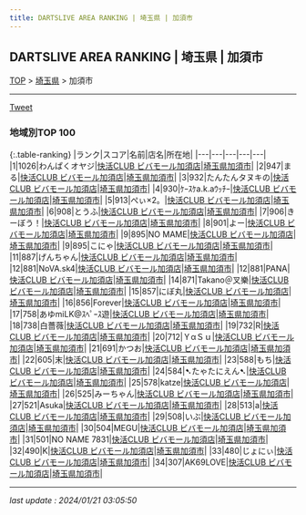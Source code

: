 ```yaml
---
title: DARTSLIVE AREA RANKING | 埼玉県 | 加須市
---
```

## DARTSLIVE AREA RANKING | 埼玉県 | 加須市

[TOP](/darts/rank/) > [埼玉県](/darts/rank/埼玉県/) > 加須市

___

<a href="https://twitter.com/share?ref_src=twsrc%5Etfw" data-text="DARTSLIVE AREA RANKING | 埼玉県加須市" class="twitter-share-button" data-via="DARTSLIVE" data-hashtags="DARTSLIVE" data-related="DARTSLIVE" data-show-count="false">Tweet</a>

### 地域別TOP 100

{:.table-ranking}
|ランク|スコア|名前|店名|所在地|
|---|---|---|---|---|
|1|1026|わんぱくオヤジ|<a href="https://search.dartslive.com/jp/shop/b82516bfcf9b891128032249b44395af">快活CLUB ビバモール加須店</a>|<a href="/darts/rank/埼玉県/加須市">埼玉県加須市</a>|
|2|947|まる|<a href="https://search.dartslive.com/jp/shop/b82516bfcf9b891128032249b44395af">快活CLUB ビバモール加須店</a>|<a href="/darts/rank/埼玉県/加須市">埼玉県加須市</a>|
|3|932|たんたんタヌキの|<a href="https://search.dartslive.com/jp/shop/b82516bfcf9b891128032249b44395af">快活CLUB ビバモール加須店</a>|<a href="/darts/rank/埼玉県/加須市">埼玉県加須市</a>|
|4|930|ｹｰｽｹa.k.aｳｯﾁｰ|<a href="https://search.dartslive.com/jp/shop/b82516bfcf9b891128032249b44395af">快活CLUB ビバモール加須店</a>|<a href="/darts/rank/埼玉県/加須市">埼玉県加須市</a>|
|5|913|ぺぃ×2。|<a href="https://search.dartslive.com/jp/shop/b82516bfcf9b891128032249b44395af">快活CLUB ビバモール加須店</a>|<a href="/darts/rank/埼玉県/加須市">埼玉県加須市</a>|
|6|908|とうふ|<a href="https://search.dartslive.com/jp/shop/b82516bfcf9b891128032249b44395af">快活CLUB ビバモール加須店</a>|<a href="/darts/rank/埼玉県/加須市">埼玉県加須市</a>|
|7|906|きーぼう！|<a href="https://search.dartslive.com/jp/shop/b82516bfcf9b891128032249b44395af">快活CLUB ビバモール加須店</a>|<a href="/darts/rank/埼玉県/加須市">埼玉県加須市</a>|
|8|901|よー|<a href="https://search.dartslive.com/jp/shop/b82516bfcf9b891128032249b44395af">快活CLUB ビバモール加須店</a>|<a href="/darts/rank/埼玉県/加須市">埼玉県加須市</a>|
|9|895|NO MAME|<a href="https://search.dartslive.com/jp/shop/b82516bfcf9b891128032249b44395af">快活CLUB ビバモール加須店</a>|<a href="/darts/rank/埼玉県/加須市">埼玉県加須市</a>|
|9|895|こにゃ|<a href="https://search.dartslive.com/jp/shop/b82516bfcf9b891128032249b44395af">快活CLUB ビバモール加須店</a>|<a href="/darts/rank/埼玉県/加須市">埼玉県加須市</a>|
|11|887|げんちゃん|<a href="https://search.dartslive.com/jp/shop/b82516bfcf9b891128032249b44395af">快活CLUB ビバモール加須店</a>|<a href="/darts/rank/埼玉県/加須市">埼玉県加須市</a>|
|12|881|NoVA.sk4|<a href="https://search.dartslive.com/jp/shop/b82516bfcf9b891128032249b44395af">快活CLUB ビバモール加須店</a>|<a href="/darts/rank/埼玉県/加須市">埼玉県加須市</a>|
|12|881|PANA|<a href="https://search.dartslive.com/jp/shop/b82516bfcf9b891128032249b44395af">快活CLUB ビバモール加須店</a>|<a href="/darts/rank/埼玉県/加須市">埼玉県加須市</a>|
|14|871|Takano＠叉樂|<a href="https://search.dartslive.com/jp/shop/b82516bfcf9b891128032249b44395af">快活CLUB ビバモール加須店</a>|<a href="/darts/rank/埼玉県/加須市">埼玉県加須市</a>|
|15|857|にぼ丸|<a href="https://search.dartslive.com/jp/shop/b82516bfcf9b891128032249b44395af">快活CLUB ビバモール加須店</a>|<a href="/darts/rank/埼玉県/加須市">埼玉県加須市</a>|
|16|856|Forever|<a href="https://search.dartslive.com/jp/shop/b82516bfcf9b891128032249b44395af">快活CLUB ビバモール加須店</a>|<a href="/darts/rank/埼玉県/加須市">埼玉県加須市</a>|
|17|758|あゆmiLK@ｽﾍﾟｰｽ遊|<a href="https://search.dartslive.com/jp/shop/b82516bfcf9b891128032249b44395af">快活CLUB ビバモール加須店</a>|<a href="/darts/rank/埼玉県/加須市">埼玉県加須市</a>|
|18|738|白薔薇|<a href="https://search.dartslive.com/jp/shop/b82516bfcf9b891128032249b44395af">快活CLUB ビバモール加須店</a>|<a href="/darts/rank/埼玉県/加須市">埼玉県加須市</a>|
|19|732|R|<a href="https://search.dartslive.com/jp/shop/b82516bfcf9b891128032249b44395af">快活CLUB ビバモール加須店</a>|<a href="/darts/rank/埼玉県/加須市">埼玉県加須市</a>|
|20|712|ＹαＳｕ|<a href="https://search.dartslive.com/jp/shop/b82516bfcf9b891128032249b44395af">快活CLUB ビバモール加須店</a>|<a href="/darts/rank/埼玉県/加須市">埼玉県加須市</a>|
|21|691|かつお|<a href="https://search.dartslive.com/jp/shop/b82516bfcf9b891128032249b44395af">快活CLUB ビバモール加須店</a>|<a href="/darts/rank/埼玉県/加須市">埼玉県加須市</a>|
|22|605|末|<a href="https://search.dartslive.com/jp/shop/b82516bfcf9b891128032249b44395af">快活CLUB ビバモール加須店</a>|<a href="/darts/rank/埼玉県/加須市">埼玉県加須市</a>|
|23|588|もち|<a href="https://search.dartslive.com/jp/shop/b82516bfcf9b891128032249b44395af">快活CLUB ビバモール加須店</a>|<a href="/darts/rank/埼玉県/加須市">埼玉県加須市</a>|
|24|584|➷たゃたにえん➷|<a href="https://search.dartslive.com/jp/shop/b82516bfcf9b891128032249b44395af">快活CLUB ビバモール加須店</a>|<a href="/darts/rank/埼玉県/加須市">埼玉県加須市</a>|
|25|578|katze|<a href="https://search.dartslive.com/jp/shop/b82516bfcf9b891128032249b44395af">快活CLUB ビバモール加須店</a>|<a href="/darts/rank/埼玉県/加須市">埼玉県加須市</a>|
|26|525|みーちゃん|<a href="https://search.dartslive.com/jp/shop/b82516bfcf9b891128032249b44395af">快活CLUB ビバモール加須店</a>|<a href="/darts/rank/埼玉県/加須市">埼玉県加須市</a>|
|27|521|Asuka|<a href="https://search.dartslive.com/jp/shop/b82516bfcf9b891128032249b44395af">快活CLUB ビバモール加須店</a>|<a href="/darts/rank/埼玉県/加須市">埼玉県加須市</a>|
|28|513|a|<a href="https://search.dartslive.com/jp/shop/b82516bfcf9b891128032249b44395af">快活CLUB ビバモール加須店</a>|<a href="/darts/rank/埼玉県/加須市">埼玉県加須市</a>|
|29|508|いぶ|<a href="https://search.dartslive.com/jp/shop/b82516bfcf9b891128032249b44395af">快活CLUB ビバモール加須店</a>|<a href="/darts/rank/埼玉県/加須市">埼玉県加須市</a>|
|30|504|MEGU|<a href="https://search.dartslive.com/jp/shop/b82516bfcf9b891128032249b44395af">快活CLUB ビバモール加須店</a>|<a href="/darts/rank/埼玉県/加須市">埼玉県加須市</a>|
|31|501|NO NAME 7831|<a href="https://search.dartslive.com/jp/shop/b82516bfcf9b891128032249b44395af">快活CLUB ビバモール加須店</a>|<a href="/darts/rank/埼玉県/加須市">埼玉県加須市</a>|
|32|490|K|<a href="https://search.dartslive.com/jp/shop/b82516bfcf9b891128032249b44395af">快活CLUB ビバモール加須店</a>|<a href="/darts/rank/埼玉県/加須市">埼玉県加須市</a>|
|33|480|じょにぃ|<a href="https://search.dartslive.com/jp/shop/b82516bfcf9b891128032249b44395af">快活CLUB ビバモール加須店</a>|<a href="/darts/rank/埼玉県/加須市">埼玉県加須市</a>|
|34|307|AK69LOVE|<a href="https://search.dartslive.com/jp/shop/b82516bfcf9b891128032249b44395af">快活CLUB ビバモール加須店</a>|<a href="/darts/rank/埼玉県/加須市">埼玉県加須市</a>|



___

_last update : 2024/01/21 03:05:50_


<script src="https://cdnjs.cloudflare.com/ajax/libs/jquery/3.6.1/jquery.min.js" integrity="sha512-aVKKRRi/Q/YV+4mjoKBsE4x3H+BkegoM/em46NNlCqNTmUYADjBbeNefNxYV7giUp0VxICtqdrbqU7iVaeZNXA==" crossorigin="anonymous" referrerpolicy="no-referrer"></script>
<script src="https://cdnjs.cloudflare.com/ajax/libs/jquery.tablesorter/2.31.3/js/jquery.tablesorter.min.js" integrity="sha512-qzgd5cYSZcosqpzpn7zF2ZId8f/8CHmFKZ8j7mU4OUXTNRd5g+ZHBPsgKEwoqxCtdQvExE5LprwwPAgoicguNg==" crossorigin="anonymous" referrerpolicy="no-referrer"></script>
<link rel="stylesheet" href="https://cdnjs.cloudflare.com/ajax/libs/jquery.tablesorter/2.31.3/css/theme.default.min.css" integrity="sha512-wghhOJkjQX0Lh3NSWvNKeZ0ZpNn+SPVXX1Qyc9OCaogADktxrBiBdKGDoqVUOyhStvMBmJQ8ZdMHiR3wuEq8+w==" crossorigin="anonymous" referrerpolicy="no-referrer" />
<script>
$(function() {
    $(".table-ranking").tablesorter({sortList:[[0, 0]]});
});
</script>

<script async src="https://platform.twitter.com/widgets.js" charset="utf-8"></script>